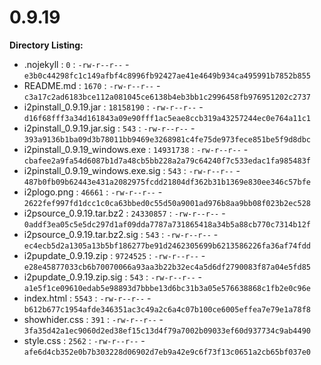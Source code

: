 0.9.19
======

**Directory Listing:**

 - .nojekyll : `0` : `-rw-r--r--` - `e3b0c44298fc1c149afbf4c8996fb92427ae41e4649b934ca495991b7852b855`
 - README.md : `1670` : `-rw-r--r--` - `c3a17c2ad6183bce112a081045ce6138b4eb3bb1c2996458fb976951202c2737`
 - i2pinstall_0.9.19.jar : `18158190` : `-rw-r--r--` - `d16f68fff3a34d161843a09e90fff1ac5eae8ccb319a43257244ec0e764a11c1`
 - i2pinstall_0.9.19.jar.sig : `543` : `-rw-r--r--` - `393a9136b1ba09d3b78011bb9469e3268981c4fe75de973fece851be5f9d8dbc`
 - i2pinstall_0.9.19_windows.exe : `14931738` : `-rw-r--r--` - `cbafee2a9fa54d6087b1d7a48cb5bb228a2a79c64240f7c533edac1fa985483f`
 - i2pinstall_0.9.19_windows.exe.sig : `543` : `-rw-r--r--` - `487b0fb09b62443e431a2082975fcdd21804df362b31b1369e830ee346c57bfe`
 - i2plogo.png : `46661` : `-rw-r--r--` - `2622fef997fd1dcc1c0ca63bbed0c55d50a9001ad976b8aa9bb08f023b2ec528`
 - i2psource_0.9.19.tar.bz2 : `24330857` : `-rw-r--r--` - `0addf3ea05c5e5dc297d1af09dda7787a731865418a34b5a88cb770c7314b12f`
 - i2psource_0.9.19.tar.bz2.sig : `543` : `-rw-r--r--` - `ec4ecb5d2a1305a13b5bf186277be91d2462305699b6213586226fa36af74fdd`
 - i2pupdate_0.9.19.zip : `9724525` : `-rw-r--r--` - `e28e45877033cb6b70070066a93aa3b22b32ec4a5d6df2790083f87a04e5fd85`
 - i2pupdate_0.9.19.zip.sig : `543` : `-rw-r--r--` - `a1e5f1ce09610edab5e98893d7bbbe13d6bc31b3a05e576638868c1fb2e0c96e`
 - index.html : `5543` : `-rw-r--r--` - `b612b677c1954afde346351ac3c49a2c6a4c07b100ce6005effea7e79e1a78f8`
 - showhider.css : `391` : `-rw-r--r--` - `3fa35d42a1ec9060d2ed38ef15c13d4f79a7002b09033ef60d937734c9ab4490`
 - style.css : `2562` : `-rw-r--r--` - `afe6d4cb352e0b7b303228d06902d7eb9a42e9c6f73f13c0651a2cb65bf037e0`
